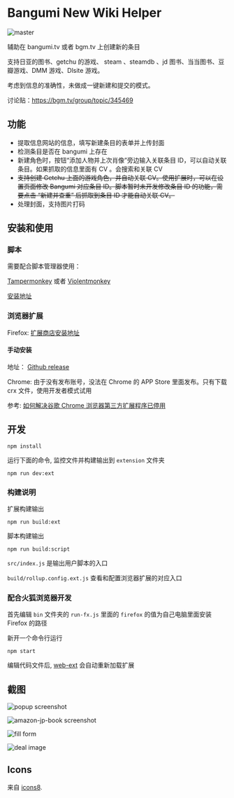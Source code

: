 # Bangumi New Wiki Helper

![master](https://github.com/22earth/bangumi-new-wiki-helper/actions/workflows/node.js.yml/badge.svg?branch=master)

辅助在 bangumi.tv 或者 bgm.tv 上创建新的条目

支持日亚的图书、getchu 的游戏、 steam 、steamdb 、jd 图书、当当图书、豆瓣游戏、DMM 游戏、Dlsite 游戏。

考虑到信息的准确性，未做成一键新建和提交的模式。

讨论贴：https://bgm.tv/group/topic/345469

## 功能

- 提取信息网站的信息，填写新建条目的表单并上传封面
- 检测条目是否在 bangumi 上存在
- 新建角色时，按钮“添加人物并上次肖像”旁边输入关联条目 ID，可以自动关联条目。如果抓取的信息里面有 CV 。会搜索和关联 CV
- ~~支持创建 Getchu 上面的游戏角色，并自动关联 CV。使用扩展时，可以在设置页面修改 Bangumi 对应条目 ID。脚本暂时未开发修改条目 ID 的功能，需要点击 “新建并查重” 后抓取到条目 ID 才能自动关联 CV。~~
- 处理封面，支持图片打码

## 安装和使用

### 脚本

需要配合脚本管理器使用：

[Tampermonkey](https://chrome.google.com/webstore/detail/dhdgffkkebhmkfjojejmpbldmpobfkfo)
或者 [Violentmonkey](https://addons.mozilla.org/zh-CN/firefox/addon/violentmonkey/)

[安装地址](https://greasyfork.org/en/scripts/40041-bangumi-new-wiki-helper)

### 浏览器扩展

Firefox: [扩展商店安装地址](https://addons.mozilla.org/zh-CN/firefox/addon/bangumi-new-wiki-helper/)

#### 手动安装

地址： [Github release](https://github.com/22earth/bangumi-new-wiki-helper/releases)

Chrome: 由于没有发布账号，没法在 Chrome 的 APP Store 里面发布。只有下载 crx 文件，使用开发者模式试用

参考: [如何解决谷歌 Chrome 浏览器第三方扩展程序已停用](https://jingyan.baidu.com/article/0f5fb099cbe5486d8334ea2c.html)

## 开发

    npm install

运行下面的命令, 监控文件并构建输出到 `extension` 文件夹

    npm run dev:ext

### 构建说明

扩展构建输出

    npm run build:ext

脚本构建输出

    npm run build:script

`src/index.js` 是输出用户脚本的入口

`build/rollup.config.ext.js` 查看和配置浏览器扩展的对应入口

### 配合火狐浏览器开发

首先编辑 `bin` 文件夹的 `run-fx.js` 里面的 `firefox` 的值为自己电脑里面安装 Firefox 的路径

新开一个命令行运行

    npm start

编辑代码文件后, [web-ext][web-ext] 会自动重新加载扩展

## 截图

![popup screenshot](screenshots/popup.png 'popup screenshot')

![amazon-jp-book screenshot](screenshots/amazon-jp-book.png 'amazon-jp-book screenshot')

![fill form](screenshots/fill-form.gif 'fill-form screenshot')

![deal image](screenshots/deal-image.gif 'deal-image screenshot')

[web-ext]: https://developer.mozilla.org/en-US/Add-ons/WebExtensions/Getting_started_with_web-ext

## Icons

来自 [icons8](https://icons8.com/).
